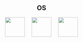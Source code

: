 <h2 align="center">OS</h2>
<p align="center">
<a href="https://www.microsoft.com/"><img src="https://i.imgur.com/43zJNYg.png" width="64" /></a>
&emsp;
<a href="https://regolith-linux.org/"><img src="https://i.imgur.com/sZOLTlc.png" width="64" /></a>
&emsp;
<a href="https://ubuntu.com/"><img src="https://i.imgur.com/hGL5HfW.png" width="64" /></a>

<!--
**momozahara/momozahara** is a ✨ _special_ ✨ repository because its `README.md` (this file) appears on your GitHub profile.

Here are some ideas to get you started:

- 🔭 I’m currently working on ...
- 🌱 I’m currently learning ...
- 👯 I’m looking to collaborate on ...
- 🤔 I’m looking for help with ...
- 💬 Ask me about ...
- 📫 How to reach me: ...
- 😄 Pronouns: ...
- ⚡ Fun fact: ...
-->
